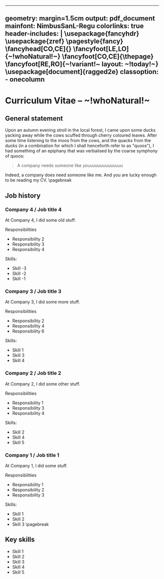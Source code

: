 <!-- Copyright (C) 2023  Kevin Sandom -->
---
geometry: margin=1.5cm
output: pdf_document
mainfont: NimbusSanL-Regu
colorlinks: true
header-includes: |
    \usepackage{fancyhdr}
    \usepackage{zref}
    \pagestyle{fancy}
    \fancyhead[CO,CE]{}
    \fancyfoot[LE,LO]{~!whoNatural!~}
    \fancyfoot[CO,CE]{\thepage}
    \fancyfoot[RE,RO]{~!variant!~ layout: ~!today!~}
    \usepackage[document]{ragged2e}
classoption:
    - onecolumn
---

# Curriculum Vitae – ~!whoNatural!~

## General statement

Upon an autumn evening stroll in the local forest, I came upon some ducks yacking away while the cows scuffed through cherry coloured leaves. After some time listening to the moos from the cows, and the quacks from the ducks (in a combination for which I shall henceforth refer to as "quoos"), I had something of an epiphany that was verbalised by the coarse symphony of quoos:

> A company needs someone like youuuuuuuuuuuuuu

Indeed, a company does need someone like me. And you are lucky enough to be reading my CV.
\pagebreak

## Job history

### Company 4 / Job title 4

At Company 4, I did some old stuff.

Responsibilities

* Responsibility 2
* Responsibility 3
* Responsibility 4

Skills:

* Skill -3
* Skill -2
* Skill -1

### Company 3 / Job title 3

At Company 3, I did some more stuff.

Responsibilities

* Responsibility 2
* Responsibility 4
* Responsibility 6

Skills:

* Skill 1
* Skill 3
* Skill 4

### Company 2 / Job title 2

At Company 2, I did some other stuff.

Responsibilities

* Responsibility 1
* Responsibility 3
* Responsibility 4

Skills:

* Skill 2
* Skill 4
* Skill 5

### Company 1 / Job title 1

At Company 1, I did some stuff.

Responsibilities

* Responsibility 1
* Responsibility 2
* Responsibility 3

Skills:

* Skill 1
* Skill 2
* Skill 3
\pagebreak

## Key skills

* Skill 1
* Skill 2
* Skill 3
* Skill 4
* Skill 5
